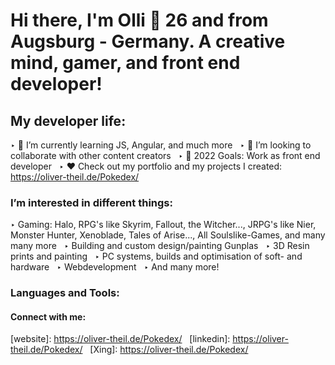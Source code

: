 # Hi there, I'm Olli 👋 26 and from Augsburg - Germany. A creative mind, gamer, and front end developer!

## My developer life:

‣ 🌱 I’m currently learning JS, Angular, and much more &nbsp;
‣ 👯 I’m looking to collaborate with other content creators &nbsp;
‣ 🥅 2022 Goals: Work as front end developer &nbsp;
‣ ❤️ Check out my portfolio and my projects I created: https://oliver-theil.de/Pokedex/ &nbsp;

### I’m interested in different things:

‣ Gaming: Halo, RPG's like Skyrim, Fallout, the Witcher..., JRPG's like Nier, Monster Hunter, Xenoblade, Tales of Arise..., All Soulslike-Games, and many     many more &nbsp;
‣ Building and custom design/painting Gunplas &nbsp;
‣ 3D Resin prints and painting &nbsp;
‣ PC systems, builds and optimisation of soft- and hardware &nbsp;
‣ Webdevelopment &nbsp;
‣ And many more! &nbsp;

### Languages and Tools:



#### Connect with me:

[website]: https://oliver-theil.de/Pokedex/ &nbsp;
[linkedin]: https://oliver-theil.de/Pokedex/ &nbsp;
[Xing]: https://oliver-theil.de/Pokedex/ &nbsp;



